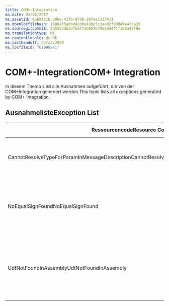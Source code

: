 ```yaml
---
title: COM+-Integration
ms.date: 03/30/2017
ms.assetid: 6a687c1b-d0be-42fb-8f9b-20fea1317411
ms.openlocfilehash: 1680a75adbd4cd6e43be5c3aed2f00049447ab35
ms.sourcegitcommit: 9b552addadfb57fab0b9e7852ed4f1f1b8a42f8e
ms.translationtype: MT
ms.contentlocale: de-DE
ms.lasthandoff: 04/23/2019
ms.locfileid: "61998841"
---
```

# <a name="com-integration"></a><span data-ttu-id="3eb60-102">COM+-Integration</span><span class="sxs-lookup"><span data-stu-id="3eb60-102">COM+ Integration</span></span>
<span data-ttu-id="3eb60-103">In diesem Thema sind alle Ausnahmen aufgeführt, die von der COM+Integration generiert werden.</span><span class="sxs-lookup"><span data-stu-id="3eb60-103">This topic lists all exceptions generated by COM+ Integration.</span></span>  
  
## <a name="exception-list"></a><span data-ttu-id="3eb60-104">Ausnahmeliste</span><span class="sxs-lookup"><span data-stu-id="3eb60-104">Exception List</span></span>  
  
|<span data-ttu-id="3eb60-105">Ressourcencode</span><span class="sxs-lookup"><span data-stu-id="3eb60-105">Resource Code</span></span>|<span data-ttu-id="3eb60-106">Ressourcenzeichenfolge</span><span class="sxs-lookup"><span data-stu-id="3eb60-106">Resource String</span></span>|  
|-------------------|---------------------|  
|<span data-ttu-id="3eb60-107">CannotResolveTypeForParamInMessageDescription</span><span class="sxs-lookup"><span data-stu-id="3eb60-107">CannotResolveTypeForParamInMessageDescription</span></span>|<span data-ttu-id="3eb60-108">Der angegebene Parametertyp im angegebenen Namespace kann nicht aufgelöst werden.</span><span class="sxs-lookup"><span data-stu-id="3eb60-108">The type for the specified parameter within the specified namespace cannot be resolved.</span></span>|  
|<span data-ttu-id="3eb60-109">NoEqualSignFound</span><span class="sxs-lookup"><span data-stu-id="3eb60-109">NoEqualSignFound</span></span>|<span data-ttu-id="3eb60-110">Auf das angegebene Schlüsselwort folgt kein Gleichheitszeichen.</span><span class="sxs-lookup"><span data-stu-id="3eb60-110">The specified keyword has no equal sign following it.</span></span> <span data-ttu-id="3eb60-111">Vergewissern Sie sich, dass auf jedes Schlüsselwort ein Gleichheitszeichen sowie ein Wert folgen.</span><span class="sxs-lookup"><span data-stu-id="3eb60-111">Ensure that each keyword is followed by an equal sign and a value.</span></span>|  
|<span data-ttu-id="3eb60-112">UdtNotFoundInAssembly</span><span class="sxs-lookup"><span data-stu-id="3eb60-112">UdtNotFoundInAssembly</span></span>|<span data-ttu-id="3eb60-113">Der angegebene benutzerdefinierte Typ kann gefunden werden.</span><span class="sxs-lookup"><span data-stu-id="3eb60-113">The specified user-defined type cannot be found.</span></span> <span data-ttu-id="3eb60-114">Vergewissern Sie sich, dass der richtige Typ und die richtige Typbibliothek registriert und angegeben wurden.</span><span class="sxs-lookup"><span data-stu-id="3eb60-114">Ensure that the correct type and type library are registered and specified.</span></span>|

